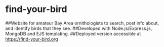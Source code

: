# find-your-bird

##Website for amateur Bay Area ornithologists to search, post info about, and identify birds that they see.
##Developed with Node.js/Express.js, MongoDB and EJS templating.
##Deployed version accessible at https://find-your-bird.org
